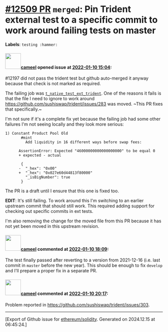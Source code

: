 # [\#12509 PR](https://github.com/ethereum/solidity/pull/12509) `merged`: Pin Trident external test to a specific commit to work around failing tests on master
**Labels**: `testing :hammer:`


#### <img src="https://avatars.githubusercontent.com/u/137030?v=4" width="50">[cameel](https://github.com/cameel) opened issue at [2022-01-10 15:04](https://github.com/ethereum/solidity/pull/12509):

#12197 did not pass the trident test but github auto-merged it anyway because that check is not marked as required.

The failing job was [`t_native_test_ext_trident`](https://app.circleci.com/pipelines/github/ethereum/solidity/21505/workflows/b0a5e25d-5bb4-419f-b306-772c9e44ae21/jobs/942648). One of the reasons it fails is that the file I need to ignore to work around https://github.com/sushiswap/trident/issues/283 was moved. ~This PR fixes that specifically.~

I'm not sure if it's a complete fix yet because the failing job had some other failures I'm not seeing locally and they look more serious:
```
1) Constant Product Pool Old
       #mint
         Add liquidity in 16 different ways before swap fees:

      AssertionError: Expected "46000000000000000000" to be equal 0
      + expected - actual

       {
      -  "_hex": "0x00"
      +  "_hex": "0x027e60d44813f80000"
         "_isBigNumber": true
       }
```
The PR is a draft until I ensure that this one is fixed too.

**EDIT**: It's still failing. To work around this I'm switching to an earlier upstream commit that should still work. This required adding support for checking out specific commits in ext tests.

I'm also removing the change for the moved file from this PR because it has not yet been moved in this upstream revision.

#### <img src="https://avatars.githubusercontent.com/u/137030?v=4" width="50">[cameel](https://github.com/cameel) commented at [2022-01-10 18:09](https://github.com/ethereum/solidity/pull/12509#issuecomment-1009191779):

The test finally passed after reverting to a version from 2021-12-16 (i.e. last commit in `master` before the new year). This should be enough to fix `develop` and I'll prepare a proper fix in a separate PR.

#### <img src="https://avatars.githubusercontent.com/u/137030?v=4" width="50">[cameel](https://github.com/cameel) commented at [2022-01-10 20:17](https://github.com/ethereum/solidity/pull/12509#issuecomment-1009306995):

Problem reported in https://github.com/sushiswap/trident/issues/303.


-------------------------------------------------------------------------------



[Export of Github issue for [ethereum/solidity](https://github.com/ethereum/solidity). Generated on 2024.12.15 at 06:45:24.]
